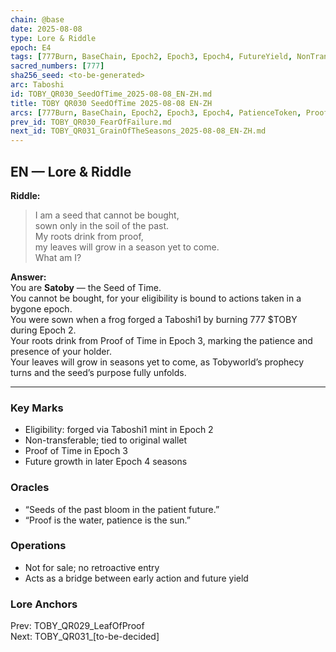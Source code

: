 ```yaml
---
chain: @base
date: 2025-08-08
type: Lore & Riddle
epoch: E4
tags: [777Burn, BaseChain, Epoch2, Epoch3, Epoch4, FutureYield, NonTransferable, PatienceToken, ProofOfTime, Riddle, Satoby, Taboshi]
sacred_numbers: [777]
sha256_seed: <to-be-generated>
arc: Taboshi
id: TOBY_QR030_SeedOfTime_2025-08-08_EN-ZH.md
title: TOBY QR030 SeedOfTime 2025-08-08 EN-ZH
arcs: [777Burn, BaseChain, Epoch2, Epoch3, Epoch4, PatienceToken, ProofOfTime, Satoby, Taboshi]
prev_id: TOBY_QR030_FearOfFailure.md
next_id: TOBY_QR031_GrainOfTheSeasons_2025-08-08_EN-ZH.md
---
```

## EN — Lore & Riddle

**Riddle:**  
> I am a seed that cannot be bought,  
> sown only in the soil of the past.  
> My roots drink from proof,  
> my leaves will grow in a season yet to come.  
> What am I?

**Answer:**  
You are **Satoby** — the Seed of Time.  
You cannot be bought, for your eligibility is bound to actions taken in a bygone epoch.  
You were sown when a frog forged a Taboshi1 by burning 777 $TOBY during Epoch 2.  
Your roots drink from Proof of Time in Epoch 3, marking the patience and presence of your holder.  
Your leaves will grow in seasons yet to come, as Tobyworld’s prophecy turns and the seed’s purpose fully unfolds.

---


### Key Marks
- Eligibility: forged via Taboshi1 mint in Epoch 2  
- Non-transferable; tied to original wallet  
- Proof of Time in Epoch 3  
- Future growth in later Epoch 4 seasons

### Oracles
- “Seeds of the past bloom in the patient future.”
- “Proof is the water, patience is the sun.”

### Operations
- Not for sale; no retroactive entry  
- Acts as a bridge between early action and future yield

### Lore Anchors
Prev: TOBY_QR029_LeafOfProof  
Next: TOBY_QR031_[to-be-decided]
